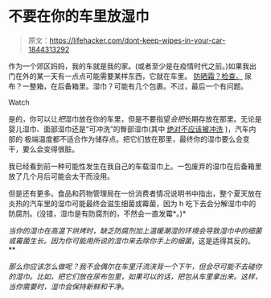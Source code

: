 # 不要在你的车里放湿巾

> 原文：<https://lifehacker.com/dont-keep-wipes-in-your-car-1844313292>

作为一个郊区妈妈，我的车就是我的家。(或者至少是在疫情时代之前。)如果我出门在外的某一天有一点点可能需要某样东西，它就在车里。 [防晒霜？检查。](https://lifehacker.com/keep-extra-bottles-of-sunscreen-anywhere-you-might-need-1844291001) 尿布？一整箱，在后备箱里。湿巾？可能有几个包裹。不过，最后一个有问题。

Watch

是的，你可以让*把*湿巾放在你的车里，但是不要指望*会把*长期存放在那里。无论是婴儿湿巾、面部湿巾还是“可冲洗”的臀部湿巾(其中 [绝对不应该被冲洗](https://www.washingtonpost.com/business/2019/05/21/flushable-wipes-are-terrible-plumbing/) )，汽车内部的 极端温度都不适合作为储存点。把它们放在那里，最终你的湿巾要么会变干，要么会变得很脏。

我已经看到前一种可能性发生在我自己的车载湿巾上。一包废弃的湿巾在后备箱里放了几个月后可能会太干而没用。

但是还有更多。食品和药物管理局在一份消费者情况说明书中指出，整个夏天放在炎热的汽车里的湿巾可能最终会滋生细菌或霉菌，因为 h 吃下去会分解湿巾中的防腐剂。(没错，湿巾是有防腐剂的，不然会一直发霉*。)*

*当你的湿巾在高温下烘烤时，缺乏防腐剂加上温暖潮湿的环境会导致湿巾中的细菌或霉菌生长。因为你可能用所说的湿巾来去除你手上的细菌*，这是适得其反的。**

*那么你应该怎么做呢？我不会偶尔在车里汗流浃背一个下午，但会尽可能不去碰你的湿巾。比如，把它们放在尿布包里，如果可以的话，把包从车里拿出来。这样，当你需要时，湿巾会保持新鲜和干净。*